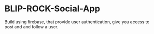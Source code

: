 
# BLIP-ROCK-Social-App

Build using firebase, that provide user authentication,
give you access to post and and follow a user.
